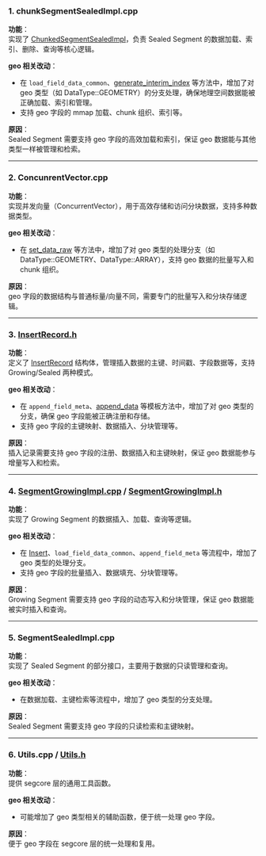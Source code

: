 ### 1. chunkSegmentSealedImpl.cpp

**功能**：  
实现了 [ChunkedSegmentSealedImpl](vscode-file://vscode-app/Applications/Visual%20Studio%20Code.app/Contents/Resources/app/out/vs/code/electron-sandbox/workbench/workbench.html)，负责 Sealed Segment 的数据加载、索引、删除、查询等核心逻辑。

**geo 相关改动**：

- 在 `load_field_data_common`、[generate_interim_index](vscode-file://vscode-app/Applications/Visual%20Studio%20Code.app/Contents/Resources/app/out/vs/code/electron-sandbox/workbench/workbench.html) 等方法中，增加了对 geo 类型（如 DataType::GEOMETRY）的分支处理，确保地理空间数据能被正确加载、索引和管理。
- 支持 geo 字段的 mmap 加载、chunk 组织、索引等。

**原因**：  
Sealed Segment 需要支持 geo 字段的高效加载和索引，保证 geo 数据能与其他类型一样被管理和检索。

---

### 2. ConcunrentVector.cpp

**功能**：  
实现并发向量（ConcurrentVector），用于高效存储和访问分块数据，支持多种数据类型。

**geo 相关改动**：

- 在 [set_data_raw](vscode-file://vscode-app/Applications/Visual%20Studio%20Code.app/Contents/Resources/app/out/vs/code/electron-sandbox/workbench/workbench.html) 等方法中，增加了对 geo 类型的处理分支（如 DataType::GEOMETRY、DataType::ARRAY），支持 geo 数据的批量写入和 chunk 组织。

**原因**：  
geo 字段的数据结构与普通标量/向量不同，需要专门的批量写入和分块存储逻辑。

---

### 3. [InsertRecord.h](vscode-file://vscode-app/Applications/Visual%20Studio%20Code.app/Contents/Resources/app/out/vs/code/electron-sandbox/workbench/workbench.html)

**功能**：  
定义了 [InsertRecord](vscode-file://vscode-app/Applications/Visual%20Studio%20Code.app/Contents/Resources/app/out/vs/code/electron-sandbox/workbench/workbench.html) 结构体，管理插入数据的主键、时间戳、字段数据等，支持 Growing/Sealed 两种模式。

**geo 相关改动**：

- 在 `append_field_meta`、[append_data](vscode-file://vscode-app/Applications/Visual%20Studio%20Code.app/Contents/Resources/app/out/vs/code/electron-sandbox/workbench/workbench.html) 等模板方法中，增加了对 geo 类型的分支，确保 geo 字段能被正确注册和存储。
- 支持 geo 字段的主键映射、数据插入、分块管理等。

**原因**：  
插入记录需要支持 geo 字段的注册、数据插入和主键映射，保证 geo 数据能参与增量写入和检索。

---

### 4. [SegmentGrowingImpl.cpp](vscode-file://vscode-app/Applications/Visual%20Studio%20Code.app/Contents/Resources/app/out/vs/code/electron-sandbox/workbench/workbench.html) / [SegmentGrowingImpl.h](vscode-file://vscode-app/Applications/Visual%20Studio%20Code.app/Contents/Resources/app/out/vs/code/electron-sandbox/workbench/workbench.html)

**功能**：  
实现了 Growing Segment 的数据插入、加载、查询等逻辑。

**geo 相关改动**：

- 在 [Insert](vscode-file://vscode-app/Applications/Visual%20Studio%20Code.app/Contents/Resources/app/out/vs/code/electron-sandbox/workbench/workbench.html)、`load_field_data_common`、`append_field_meta` 等流程中，增加了 geo 类型的处理分支。
- 支持 geo 字段的批量插入、数据填充、分块管理等。

**原因**：  
Growing Segment 需要支持 geo 字段的动态写入和分块管理，保证 geo 数据能被实时插入和查询。

---

### 5. SegmentSealedImpl.cpp

**功能**：  
实现了 Sealed Segment 的部分接口，主要用于数据的只读管理和查询。

**geo 相关改动**：

- 在数据加载、主键检索等流程中，增加了 geo 类型的分支处理。

**原因**：  
Sealed Segment 需要支持 geo 字段的只读检索和主键映射。

---

### 6. Utils.cpp / [Utils.h](vscode-file://vscode-app/Applications/Visual%20Studio%20Code.app/Contents/Resources/app/out/vs/code/electron-sandbox/workbench/workbench.html)

**功能**：  
提供 segcore 层的通用工具函数。

**geo 相关改动**：

- 可能增加了 geo 类型相关的辅助函数，便于统一处理 geo 字段。

**原因**：  
便于 geo 字段在 segcore 层的统一处理和复用。